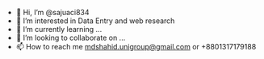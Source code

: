 - 👋 Hi, I’m @sajuaci834
- 👀 I’m interested in Data Entry and web research
- 🌱 I’m currently learning ...
- 💞️ I’m looking to collaborate on ...
- 📫 How to reach me mdshahid.unigroup@gmail.com or +8801317179188

<!---
sajuaci834/sajuaci834 is a ✨ special ✨ repository because its `README.md` (this file) appears on your GitHub profile.
You can click the Preview link to take a look at your changes.
--->
